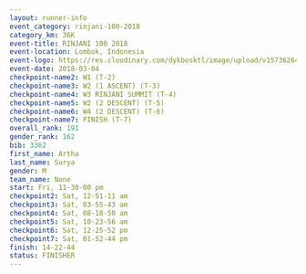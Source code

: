 ```yaml
---
layout: runner-info 
event_category: rinjani-100-2018 
category_km: 36K 
event-title: RINJANI 100 2018 
event-location: Lombok, Indonesia 
event-logo: https://res.cloudinary.com/dykbosktl/image/upload/v1573626435/Logo/Rinjani_eoufbh.png 
event-date: 2018-03-04 
checkpoint-name2: W1 (T-2) 
checkpoint-name3: W2 (1 ASCENT) (T-3) 
checkpoint-name4: W3 RINJANI SUMMIT (T-4) 
checkpoint-name5: W2 (2 DESCENT) (T-5) 
checkpoint-name6: W4 (2 DESCENT) (T-6) 
checkpoint-name7: FINISH (T-7) 
overall_rank: 191
gender_rank: 162
bib: 3362
first_name: Artha
last_name: Surya
gender: M
team_name: None
start: Fri, 11-30-00 pm
checkpoint2: Sat, 12-51-11 am
checkpoint3: Sat, 03-55-43 am
checkpoint4: Sat, 08-18-50 am
checkpoint5: Sat, 10-23-56 am
checkpoint6: Sat, 12-25-52 pm
checkpoint7: Sat, 01-52-44 pm
finish: 14-22-44
status: FINISHER
---
```

